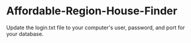 # Affordable-Region-House-Finder
Update the login.txt file to your computer's user, password, and port for your database.
